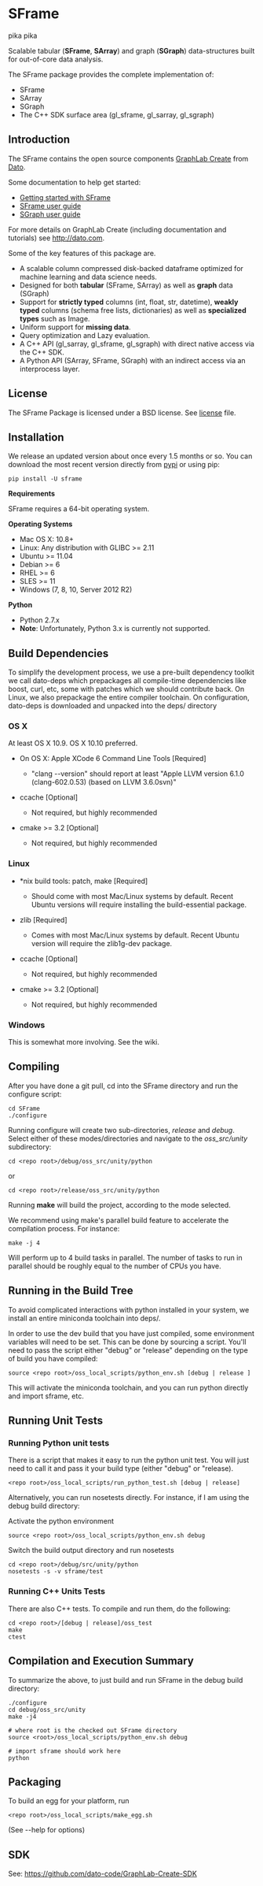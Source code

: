 SFrame
======

pika pika

Scalable tabular (**SFrame**, **SArray**) and graph (**SGraph**) data-structures built for out-of-core data analysis. 

The SFrame package provides the complete implementation of:
 - SFrame
 - SArray
 - SGraph 
 - The C++ SDK surface area (gl_sframe, gl_sarray, gl_sgraph)

Introduction
------------

The SFrame contains the open source components [GraphLab Create](https://dato.com/products/create/) from [Dato](http://dato.com). 

Some documentation to help get started:
- [Getting started with SFrame](https://dato.com/learn/gallery/notebooks/introduction_to_sframes.html)
- [SFrame user guide](https://dato.com/learn/userguide/sframe/tabular-data.html)
- [SGraph user guide](https://dato.com/learn/userguide/sgraph/sgraph.html) 

For more details on GraphLab Create (including documentation and tutorials) see http://dato.com.

Some of the key features of this package are.

- A scalable column compressed disk-backed dataframe optimized for machine learning and data science needs.
- Designed for both **tabular** (SFrame, SArray) as well as **graph** data (SGraph)
- Support for **strictly typed** columns (int, float, str, datetime), **weakly typed** columns (schema free lists, dictionaries) as well as **specialized types** such as Image.
- Uniform support for **missing data**.
- Query optimization and Lazy evaluation.
- A C++ API (gl_sarray, gl_sframe, gl_sgraph) with direct native access via the C++ SDK.
- A Python API (SArray, SFrame, SGraph) with an indirect access via an interprocess layer.

License
-------
The SFrame Package is licensed under a BSD license. See [license](LICENSE) file.

Installation
------------
We release an updated version about once every 1.5 months or so. You can download
the most recent version directly from [pypi](https://pypi.python.org/pypi/SFrame)
or using pip:

    pip install -U sframe

**Requirements**

SFrame requires a 64-bit operating system.

**Operating Systems**
- Mac OS X: 10.8+
- Linux: Any distribution with GLIBC >= 2.11
 - Ubuntu >= 11.04 
 - Debian >= 6 
 - RHEL >= 6 
 - SLES >= 11
- Windows (7, 8, 10, Server 2012 R2)

**Python**
- Python 2.7.x
- **Note**: Unfortunately, Python 3.x is currently not supported.

Build Dependencies
------------------
To simplify the development process, we use a pre-built dependency toolkit we
call dato-deps which prepackages all compile-time dependencies like boost, curl,
etc, some with patches which we should contribute back.  On Linux, we also
prepackage the entire compiler toolchain. On configuration, dato-deps is
downloaded and unpacked into the deps/ directory

### OS X
At least OS X 10.9. OS X 10.10 preferred.

* On OS X: Apple XCode 6 Command Line Tools [Required]
  +  "clang --version" should report at least
     "Apple LLVM version 6.1.0 (clang-602.0.53) (based on LLVM 3.6.0svn)"

* ccache [Optional]
   + Not required, but highly recommended

* cmake >= 3.2 [Optional]
   + Not required, but highly recommended

### Linux

* *nix build tools: patch, make [Required]
   +  Should come with most Mac/Linux systems by default. Recent Ubuntu versions
   will require installing the build-essential package.

* zlib [Required]
   +   Comes with most Mac/Linux systems by default. Recent Ubuntu version will
   require the zlib1g-dev package.

* ccache [Optional]
   + Not required, but highly recommended

* cmake >= 3.2 [Optional]
   + Not required, but highly recommended

### Windows

This is somewhat more involving. See the wiki.


Compiling
---------
After you have done a git pull, cd into the SFrame directory and run the configure script:

    cd SFrame
    ./configure

Running configure will create two sub-directories, *release* and *debug*.  Select 
either of these modes/directories and navigate to the *oss_src/unity* subdirectory:

    cd <repo root>/debug/oss_src/unity/python
   
   or
   
    cd <repo root>/release/oss_src/unity/python

Running **make** will build the project, according to the mode selected. 

We recommend using make's parallel build feature to accelerate the compilation
process. For instance:

    make -j 4

Will perform up to 4 build tasks in parallel. The number of tasks to run in
parallel should be roughly equal to the number of CPUs you have.

Running in the Build Tree
-------------------------
To avoid complicated interactions with python installed in your system, we
install an entire miniconda toolchain into deps/.

In order to use the dev build that you have just compiled, some environment
variables will need to be set.  This can be done by sourcing a script. You'll
need to pass the script either "debug" or "release" depending on the type of
build you have compiled:
  
    source <repo root>/oss_local_scripts/python_env.sh [debug | release ]

This will activate the miniconda toolchain, and you can run python directly
and import sframe, etc.
 
Running Unit Tests
------------------

### Running Python unit tests

There is a script that makes it easy to run the python unit test. You will just need to call it and pass it
your build type (either "debug" or "release).

    <repo root>/oss_local_scripts/run_python_test.sh [debug | release]

Alternatively, you can run nosetests directly. For instance, if I am using
the debug build directory:

Activate the python environment

    source <repo root>/oss_local_scripts/python_env.sh debug

Switch the build output directory and run nosetests

    cd <repo root>/debug/src/unity/python
    nosetests -s -v sframe/test

### Running C++ Units Tests
 
There are also C++ tests. To compile and run them, do the following:

    cd <repo root>/[debug | release]/oss_test
    make
    ctest
  
Compilation and Execution Summary
---------------------------------
To summarize the above, to just build and run SFrame in the debug build directory:

    ./configure
    cd debug/oss_src/unity
    make -j4

    # where root is the checked out SFrame directory
    source <root>/oss_local_scripts/python_env.sh debug

    # import sframe should work here
    python


Packaging
---------
To build an egg for your platform, run

    <repo root>/oss_local_scripts/make_egg.sh

(See --help for options)

SDK
---
See: https://github.com/dato-code/GraphLab-Create-SDK
